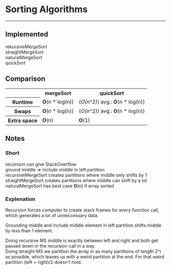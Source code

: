 # Sorting Algorithms
<hr>

## Implemented
rekursiveMergeSort <br>
straightMergeSort <br>
naturalMergeSort <br>
quickSort

## Comparison
<table>
    <tr> <th></th> <th>mergeSort</th> <th>quickSort</th> </tr>
    <tr> <th>Runtime</th>  <td><b>O</b>(n * log(n))</td> <td>(<i>O(n^2)</i>) avg.: <b>O</b>(n * log(n))</td> </tr>
    <tr> <th>Swaps</th>  <td><b>O</b>(n * log(n))</td>  <td>(<i>O(n^2)</i>) avg.: <b>O</b>(n * log(n))</td> </tr>
    <tr> <th>Extra space</th> <td><b>O</b>(n)</td> <td><b>O</b>(1)</td> </tr>

</table>

## Notes
### Short
recursion can give StackOverflow <br>
ground middle => include middle in left partition <br>
recursiveMergeSort creates partitions where middle only shifts by 1 <br>
straightMergeSort creates partitions where middle can shift by a lot <br>
naturalMergeSort has best case <b>O</b>(n) if array sorted <br>

### Explenation
Recursion forces computer to create stack frames for every function call, which generates a lot of unneccessary data. <br>

Grounding middle and include middle element in left partition shifts middle by less than 1 element. <br>

Doing recursive MS middle is exactly between left and right and both get passed down in the recursion call in a way. <br>
Doing straight MS we partition the array in as many partitions of length 2^i as possible, which leaves us with a weird partition at the end. For that weird partition (left + right)/2 doesn't hold.
